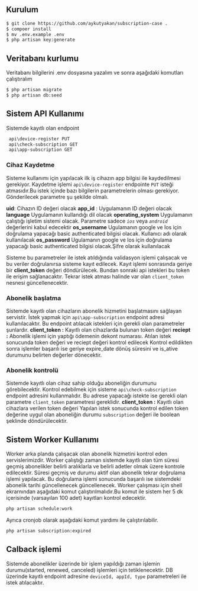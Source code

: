 ## Kurulum
```sh
$ git clone https://github.com/aykutyakan/subscription-case .
$ compoer install
$ mv .env.example .env
$ php artisan key:generate
```
## Veritabanı kurlumu
Veritabanı bilgilerini .env dosyasına yazalım ve sonra aşağıdaki komutları çalıştıralım

```sh
$ php artisan migrate
$ php artisan db:seed
```

## Sistem API Kullanımı
Sistemde kayıtlı olan endpoint 
```sh
 api\device-register PUT
 api\check-subscription GET
 api\app-subscription GET
```

### Cihaz Kaydetme
Sisteme kullanımı için yapılacak ilk iş cihazın app bilgisi ile kaydedilmesi gerekiyor.
Kaydetme işlemi `api\device-register` endpointe `PUT` isteği atmasıdır.Bu istek içinde bazı bilgilerin parametrelerin olması gerekiyor.
Gönderilecek parametre şu şekilde olmalı.


**uid**: Cihazın ID değeri olacak
**app_id** : Uygulamanın ID değeri olacak
**language** Uygulamanın kullandığı dil olacak
**operating_system** Uygulamanın çalıştığı işletim sistemi olacak. Parametre sadece *`ios`* veya *`android`* değerlerini kabul edecektir
**os_username** Ugulamanın google ve Ios için doğrulama yapacağı basic authenticated bilgisi olacak. Kullanıcı adı olarak kullanılacak
**os_password** Ugulamanın google ve Ios için doğrulama yapacağı basic authenticated bilgisi olacak.Şifre olarak kullanılacak

Sisteme bu parametreler ile istek atıldığında validasyon işlemi çalışacak ve bu veriler doğrulanırsa sisteme kayıt edilecek. Kayıt işlemi sonrasında geriye bir **client_token** değeri döndürülecek. Bundan sonraki api istekleri bu token ile erişim sağlanacaktır. Tekrar istek atması halinde var olan `client_token` nesnesi güncellenecektir.

### Abonelik başlatma 
Sistemde kayıtlı olan cihazların abonelik hizmetini başlatmasını sağlayan servistir. İstek yapmak için `api\app-subscription`  endpoint adresi kullanılacaktır. Bu endpoint atılacak istekleri için gerekli olan parametreler şunlardır.
**client_token :** Kayıtlı olan cihazlarda bulunan token değeri
**reciept :** Abonelik işlemi için yaptığı ödemenin dekont numarası.
Atılan istek sonucunda token değeri ve reciept değeri kontrol edilecek 
Kontrol edildikten sonra işlemler başarılı ise geriye expire_date dönüş süresini ve is_ative durumunu belirten değerler dönecektir.

### Abonelik kontrolü
Sistemde kayıtlı olan cihaz sahip olduğu aboneliğin durumunu görebilecektir. Kontrol edebilmek için sisteme `api\check-subscription` endpoint adresini kullanmalıdır. Bu adrese yapacağı istekte ise gerekli olan parametre `client_token` parametresi gereklidir.
**client_token :** Kayıtlı olan cihazlara verilen token değeri
Yapılan istek sonucunda kontrol edilen token değerine uygul olan aboneliğin durumu `subscription` değeri ile boolean şeklinde döndürülecektir.
## Sistem Worker Kullanımı
Worker arka planda çalışacak olan abonelik hizmetini kontrol eden servislerimizdir. Worker çalıştığı zaman sistemde kayıtlı olan tüm süresi geçmiş abonelikler belirli aralıklarla ve belirli adetler olmak üzere kontrole edilecektir. Süresi geçmiş  ve durumu aktif olan abonelik tekrar doğrulama işlemi yapılacak. Bu doğrulama işlemi sonucunda başarılı ise sistemdeki abonelik tarihi güncellenecek güncellenecek. Worker çalışması için shell ekrarnından aşağıdaki komut çalıştırılmalıdır.Bu komut ile sistem her 5 dk içerisinde (varsayılan 100 adet) kayıtları kontrol edecektir.
```sh
php artisan schedule:work
```
Ayrıca cronjob olarak aşağıdaki komut yardımı ile çalıştırılabilir.
```sh
php artisan subscription:expired
```


## Calback işlemi

Sistemde abonelikler üzerinde bir işlem yapıldığı zaman işlemin durumu(started, renewed, canceled) işlemleri için tetiklenecektir. DB üzerinde kayıtlı endpoint adresine `deviceId, appId, type`  parametreleri ile  istek atılacaktır. 